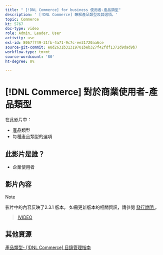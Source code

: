 ```yaml
---
title: " [!DNL Commerce] for business 使用者-產品類型"
description: ' [!DNL Commerce] 瞭解產品類型及其選項。'
topic: Commerce
kt: 5767
doc-type: video
role: Admin, Leader, User
activity: use
exl-id: 8067f749-31fb-4a71-9c7c-ee31720aa6ce
source-git-commit: e8d2631b31319701beb327f42fdf1372d9dad9b7
workflow-type: tm+mt
source-wordcount: '80'
ht-degree: 0%

---
```


# [!DNL Commerce] 對於商業使用者-產品類型

在此影片中：

- 產品類型
- 每種產品類型的選項

## 此影片是誰？

- 企業使用者

## 影片內容

>[!NOTE]
>
>影片中的內容反映了2.3.1 版本。 如需更新版本的相關資訊，請參閱 [ 發行說明 ](https://experienceleague.adobe.com/docs/commerce-operations/release/notes/overview.html) 。

>[!VIDEO](https://video.tv.adobe.com/v/35952?quality=12&learn=on)

## 其他資源

[產品類型-  [!DNL Commerce]  目錄管理指南](https://experienceleague.adobe.com/docs/commerce-admin/catalog/products/product-create.html#product-types)
